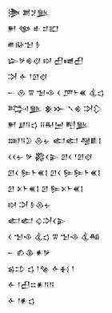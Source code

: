 <div class='block'>
<div class='line'>𒋦 𒋢𒋡𒆥</div>
<div class='line'>𒂍 𒀲 𒑐 𒄑𒊬</div>
<div class='line'>𒌑𒄫𒈠 𒊩</div>
<div class='line'>𒇽𒃻𒄯𒋼 𒊭 𒌷𒉠𒌷</div>
<div class='line'>𒋫 𒅆 𒁹𒇻𒋼</div>
<div class='line'>𒀸 𒊮 𒐊 𒈠𒈾 𒌋 𒂆𒈨𒌍 𒆬𒌓</div>
<div class='line'>𒅋𒆥 𒆜𒁍 𒃵𒄯 𒋫𒁷</div>
<div class='line'>𒂍 𒋗𒀀𒌓 𒍝𒊑𒅁 𒋃𒆥</div>
<div class='line'>𒌅𒀀𒊒 𒁲𒉡 𒅗𒅗 𒆷𒀾𒋙</div>
<div class='line'>𒌋𒌋𒉡 𒃻 𒄃𒌋𒉌 𒇻𒌋 𒁹𒇻𒋼</div>
<div class='line'>𒇻𒌋 𒌉𒈨𒌍𒋙 𒇻𒌋 𒌉𒌉𒈨𒌍𒋙</div>
<div class='line'>𒇻 𒉽𒈨𒌍𒋙 𒇻 𒌉𒉽𒈨𒌍𒋙</div>
<div class='line'>𒊭 𒋫 𒊩𒁲𒉡</div>
<div class='line'>𒅗𒅗 𒌒𒋫𒌋𒉌</div>
<div class='line'>𒌋 𒈠𒈾 𒆬𒌓 𒐊 𒈠𒈾 𒆬𒄀</div>
<div class='line'>𒀸 𒁓𒆠 𒀭𒃻</div>
<div class='line'>𒌗𒄞 𒌓 𒁹𒆚 𒅆𒈬 𒁹</div>
<div class='line'>𒅆 𒁹𒌷𒇹𒀭𒀀𒀀</div>
<div class='line'>𒅆 𒁹𒀭𒌓</div>
</div>